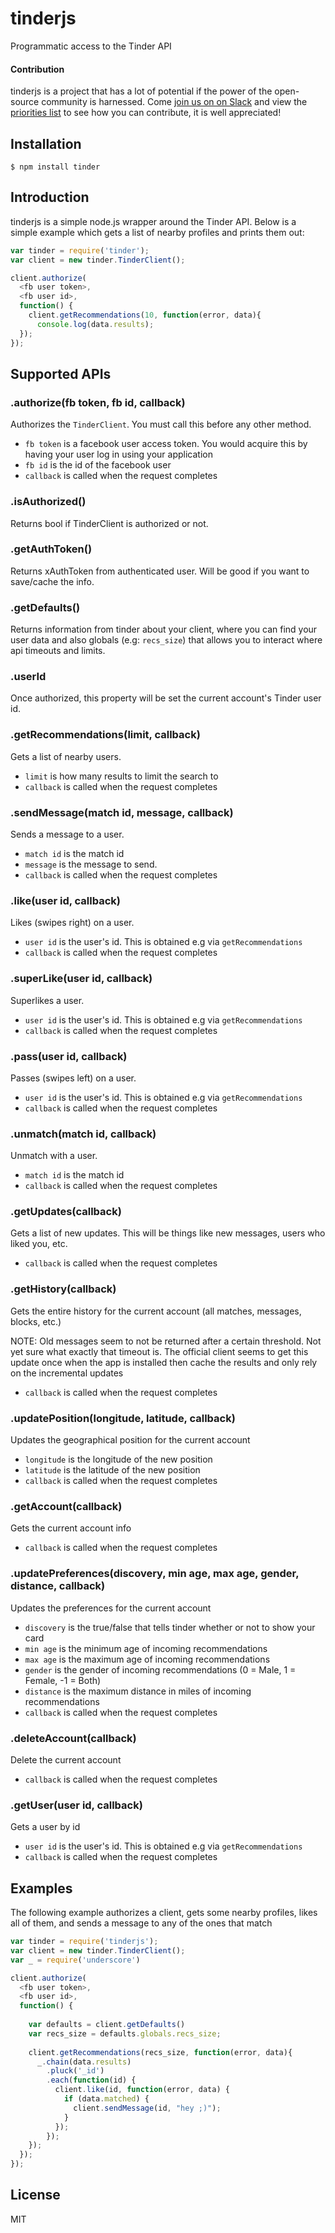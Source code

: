 # tinderjs

  Programmatic access to the Tinder API
  
#### Contribution ####

tinderjs is a project that has a lot of potential if the power of the open-source community is harnessed. Come [join us on on Slack](http://tinderjs.com) and view the [priorities list](https://github.com/tinderjs/tinderjs/wiki/Development-Priorities) to see how you can contribute, it is well appreciated!

  
## Installation

    $ npm install tinder
    
    
## Introduction

  tinderjs is a simple node.js wrapper around the Tinder API. Below is a simple example which gets a list of nearby profiles and prints them out:
  
```js
var tinder = require('tinder');
var client = new tinder.TinderClient();

client.authorize(
  <fb user token>,
  <fb user id>,
  function() {
    client.getRecommendations(10, function(error, data){
      console.log(data.results);
  });
});
```

## Supported APIs

### .authorize(fb token, fb id, callback)

  Authorizes the `TinderClient`. You must call this before any other method.
  
* `fb token` is a facebook user access token. You would acquire this by having your user log in using your application 
* `fb id` is the id of the facebook user 
* `callback` is called when the request completes 

### .isAuthorized()

  Returns bool if TinderClient is authorized or not.
  
### .getAuthToken()

  Returns xAuthToken from authenticated user. Will be good if you want to save/cache the info.

### .getDefaults()

  Returns information from tinder about your client, where you can find your user data and also globals (e.g: `recs_size`)
  that allows you to interact where api timeouts and limits.

### .userId

  Once authorized, this property will be set the current account's Tinder user id. 

### .getRecommendations(limit, callback)

  Gets a list of nearby users.
  
* `limit` is how many results to limit the search to 
* `callback` is called when the request completes 

### .sendMessage(match id, message, callback)

  Sends a message to a user.
  
* `match id` is the match id
* `message` is the message to send. 
* `callback` is called when the request completes 

### .like(user id, callback)
  
  Likes (swipes right) on a user.
  
* `user id` is the user's id. This is obtained e.g  via `getRecommendations`
* `callback` is called when the request completes 

### .superLike(user id, callback)
  
  Superlikes a user.
  
* `user id` is the user's id. This is obtained e.g  via `getRecommendations`
* `callback` is called when the request completes 

### .pass(user id, callback)

  Passes (swipes left) on a user.
  
* `user id` is the user's id. This is obtained e.g  via `getRecommendations`
* `callback` is called when the request completes 

### .unmatch(match id, callback)

  Unmatch with a user.
  
* `match id` is the match id
* `callback` is called when the request completes 

### .getUpdates(callback)

  Gets a list of new updates. This will be things like new messages, users who liked you, etc. 
  
* `callback` is called when the request completes 

### .getHistory(callback)

  Gets the entire history for the current account (all matches, messages, blocks, etc.)
  
  NOTE: Old messages seem to not be returned after a certain threshold. Not yet sure what exactly that timeout is. The official client seems to get this update once when the app is installed then cache the results and only rely on the incremental updates

* `callback` is called when the request completes 

### .updatePosition(longitude, latitude, callback)

  Updates the geographical position for the current account

* `longitude` is the longitude of the new position
* `latitude` is the latitude of the new position
* `callback` is called when the request completes 

### .getAccount(callback)
  
  Gets the current account info

* `callback` is called when the request completes 

### .updatePreferences(discovery, min age, max age, gender, distance, callback)

  Updates the preferences for the current account

* `discovery` is the true/false that tells tinder whether or not to show your card
* `min age` is the minimum age of incoming recommendations
* `max age` is the maximum age of incoming recommendations
* `gender` is the gender of incoming recommendations (0 = Male, 1 = Female, -1 = Both)
* `distance` is the maximum distance in miles of incoming recommendations
* `callback` is called when the request completes

### .deleteAccount(callback)

  Delete the current account

* `callback` is called when the request completes 

### .getUser(user id, callback)

  Gets a user by id

* `user id` is the user's id. This is obtained e.g  via `getRecommendations`
* `callback` is called when the request completes 

## Examples

  The following example authorizes a client, gets some nearby profiles, likes all of them, and sends a message to any of the ones that match
  
```js
var tinder = require('tinderjs');
var client = new tinder.TinderClient();
var _ = require('underscore')

client.authorize(
  <fb user token>,
  <fb user id>,
  function() {
    
    var defaults = client.getDefaults()
    var recs_size = defaults.globals.recs_size;
    
    client.getRecommendations(recs_size, function(error, data){
      _.chain(data.results)
        .pluck('_id')
        .each(function(id) {
          client.like(id, function(error, data) {
            if (data.matched) {
              client.sendMessage(id, "hey ;)");
            }
          });
        });
    });
  });
});
```
    
## License

  MIT
